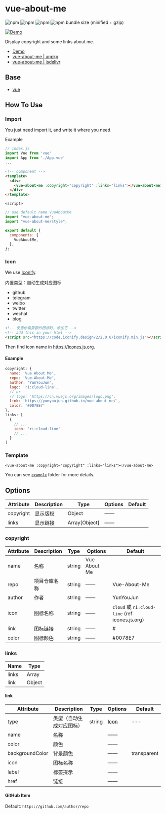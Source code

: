# vue-about-me

![npm](https://img.shields.io/npm/v/vue-about-me.svg?style=for-the-badge)
![npm](https://img.shields.io/npm/dt/vue-about-me.svg?style=for-the-badge)
![npm](https://img.shields.io/npm/l/vue-about-me.svg?style=for-the-badge)
![npm bundle size (minified + gzip)](https://img.shields.io/bundlephobia/minzip/vue-about-me.svg?style=for-the-badge)

[![Demo](https://github.com/YunYouJun/vue-about-me/workflows/Demo/badge.svg)](https://yunyoujun.github.io/vue-about-me/)

Display copyright and some links about me.

- [Demo](https://yunyoujun.github.io/vue-about-me/)
- [vue-about-me | unpkg](https://unpkg.com/vue-about-me)
- [vue-about-me | jsdelivr](https://cdn.jsdelivr.net/npm/vue-about-me)

## Base

- [vue](https://cn.vuejs.org/)

## How To Use

### Import

You just need import it, and write it where you need.

Example

```js
// index.js
import Vue from 'vue'
import App from './App.vue'
...
```

```html
<!-- component -->
<template>
  <div>
    <vue-about-me :copyright="copyright" :links="links"></vue-about-me>
  </div>
</template>
```

`<script>`

```js
// use default name VueAboutMe
import "vue-about-me";
import "vue-about-me/style";

export default {
  components: {
    VueAboutMe,
  },
};
```

### Icon

We use [Iconify](https://iconify.design/).

内置类型：自动生成对应图标

- github
- telegram
- weibo
- twitter
- wechat
- blog

```html
<!-- 仅当你需要额外图标时，添加它 -->
<!-- add this in your html -->
<script src="https://code.iconify.design/2/2.0.0/iconify.min.js"></script>
```

Then find icon name in <https://icones.js.org>.

#### Example

```js
copyright: {
  name: 'Vue About Me',
  repo: 'Vue-About-Me',
  author: 'YunYouJun',
  logo: 'ri:cloud-line',
  // or
  // logo: 'https://cn.vuejs.org/images/logo.png',
  link: 'https://yunyoujun.github.io/vue-about-me/',
  color: '#0078E7'
},
links: [
  {
    // ...
    icon: 'ri:cloud-line'
    // ...
  }
]
```

### Template

```vue
<vue-about-me :copyright="copyright" :links="links"></vue-about-me>
```

You can see [`example`](https://github.com/YunYouJun/vue-about-me/tree/master/example) folder for more details.

## Options

| Attribute | Description | Type          | Options | Default |
| --------- | ----------- | ------------- | ------- | ------- |
| copyright | 显示版权    | Object        | ——      |
| links     | 显示链接    | Array[Object] | ——      |

### copyright

| Attribute | Description  | Type   | Options      | Default                                        |
| --------- | ------------ | ------ | ------------ | ---------------------------------------------- |
| name      | 名称         | string | Vue About Me |
| repo      | 项目仓库名称 | string | ——           | Vue-About-Me                                   |
| author    | 作者         | string | ——           | YunYouJun                                      |
| icon      | 图标名称     | string | ——           | `cloud` 或 `ri:cloud-line` (ref icones.js.org) |
| link      | 图标链接     | string | ——           | #                                              |
| color     | 图标颜色     | string | ——           | #0078E7                                        |

### links

| Name  | Type   |
| ----- | ------ |
| links | Array  |
| link  | Object |

#### link

| Attribute       | Description              | Type   | Options       | Default     |
| --------------- | ------------------------ | ------ | ------------- | ----------- |
| type            | 类型（自动生成对应图标） | string | [Icon](#Icon) | ---         |
| name            | 名称                     |        | ——            |
| color           | 颜色                     |        | ——            |
| backgroundColor | 背景颜色                 |        | ——            | transparent |
| icon            | 图标名称                 |        | ——            |
| label           | 标签提示                 |        | ——            |
| href            | 链接                     |        | ——            |

#### GitHub Item

Default: `https://github.com/author/repo`

